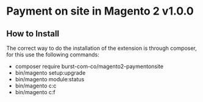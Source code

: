 Payment on site in Magento 2 v1.0.0
=====================

How to Install
--------------

The correct way to do the installation of the extension is through composer, for this use the following commands:

- composer require burst-com-co/magento2-paymentonsite
- bin/magento setup:upgrade
- bin/magento module:status
- bin/magento c:c
- bin/magento c:f